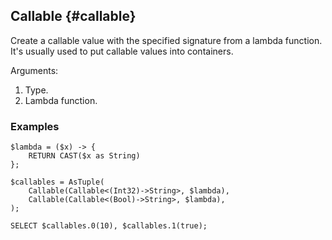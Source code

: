 ## Callable {#callable}

Create a callable value with the specified signature from a lambda function. It's usually used to put callable values into containers.

Arguments:

1. Type.
2. Lambda function.

### Examples

```yql
$lambda = ($x) -> {
    RETURN CAST($x as String)
};

$callables = AsTuple(
    Callable(Callable<(Int32)->String>, $lambda),
    Callable(Callable<(Bool)->String>, $lambda),
);

SELECT $callables.0(10), $callables.1(true);
```

